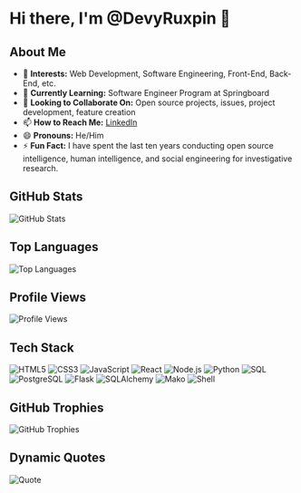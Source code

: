 # Hi there, I'm @DevyRuxpin 👋

## About Me
- 👀 **Interests:** Web Development, Software Engineering, Front-End, Back-End, etc.
- 🌱 **Currently Learning:** Software Engineer Program at Springboard
- 💞️ **Looking to Collaborate On:** Open source projects, issues, project development, feature creation
- 📫 **How to Reach Me:** [LinkedIn](https://www.linkedin.com/in/marc-harriman-ba6531302/)
- 😄 **Pronouns:** He/Him
- ⚡ **Fun Fact:** I have spent the last ten years conducting open source intelligence, human intelligence, and social engineering for investigative research.

## GitHub Stats
![GitHub Stats](https://github-readme-stats.vercel.app/api?username=DevyRuxpin&show_icons=true&theme=radical)

## Top Languages
![Top Languages](https://github-readme-stats.vercel.app/api/top-langs/?username=DevyRuxpin&layout=compact&theme=radical)

## Profile Views
![Profile Views](https://komarev.com/ghpvc/?username=DevyRuxpin&color=blueviolet)

## Tech Stack
![HTML5](https://img.shields.io/badge/-HTML5-E34F26?style=flat-square&logo=html5&logoColor=white)
![CSS3](https://img.shields.io/badge/-CSS3-1572B6?style=flat-square&logo=css3)
![JavaScript](https://img.shields.io/badge/-JavaScript-F7DF1E?style=flat-square&logo=javascript&logoColor=black)
![React](https://img.shields.io/badge/-React-61DAFB?style=flat-square&logo=react&logoColor=black)
![Node.js](https://img.shields.io/badge/-Node.js-339933?style=flat-square&logo=node.js&logoColor=white)
![Python](https://img.shields.io/badge/-Python-3776AB?style=flat-square&logo=python&logoColor=white)
![SQL](https://img.shields.io/badge/-SQL-4479A1?style=flat-square&logo=sql&logoColor=white)
![PostgreSQL](https://img.shields.io/badge/-PostgreSQL-336791?style=flat-square&logo=postgresql&logoColor=white)
![Flask](https://img.shields.io/badge/-Flask-000000?style=flat-square&logo=flask&logoColor=white)
![SQLAlchemy](https://img.shields.io/badge/-SQLAlchemy-000000?style=flat-square&logo=sqlalchemy&logoColor=white)
![Mako](https://img.shields.io/badge/-Mako-000000?style=flat-square&logo=mako&logoColor=white)
![Shell](https://img.shields.io/badge/-Shell-5391FE?style=flat-square&logo=gnu-bash&logoColor=white)

## GitHub Trophies
![GitHub Trophies](https://github-profile-trophy.vercel.app/?username=DevyRuxpin&theme=radical)



## Dynamic Quotes
![Quote](https://quotes-github-readme.vercel.app/api?type=horizontal&theme=radical)







